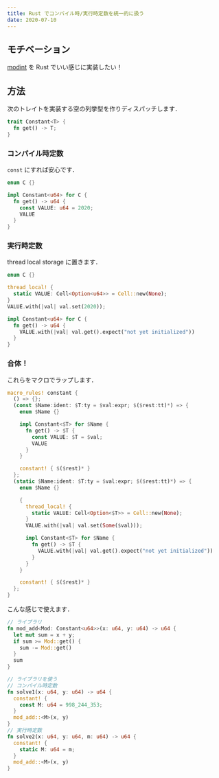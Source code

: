 ```yaml
---
title: Rust でコンパイル時/実行時定数を統一的に扱う
date: 2020-07-10
---
```


## モチベーション

[modint](https://noshi91.hatenablog.com/entry/2019/03/31/174006) を Rust でいい感じに実装したい！

## 方法

次のトレイトを実装する空の列挙型を作りディスパッチします．

```rust
trait Constant<T> {
  fn get() -> T;
}
```

### コンパイル時定数

`const` にすれば安心です．

```rust
enum C {}

impl Constant<u64> for C {
  fn get() -> u64 {
    const VALUE: u64 = 2020;
    VALUE
  }
}
```

### 実行時定数

thread local storage に置きます．

```rust
enum C {}

thread_local! {
  static VALUE: Cell<Option<u64>> = Cell::new(None);
}
VALUE.with(|val| val.set(2020));

impl Constant<u64> for C {
  fn get() -> u64 {
    VALUE.with(|val| val.get().expect("not yet initialized"))
  }
}
```

### 合体！

これらをマクロでラップします．

```rust
macro_rules! constant {
  () => {};
  (const $Name:ident: $T:ty = $val:expr; $($rest:tt)*) => {
    enum $Name {}

    impl Constant<$T> for $Name {
      fn get() -> $T {
        const VALUE: $T = $val;
        VALUE
      }
    }

    constant! { $($rest)* }
  };
  (static $Name:ident: $T:ty = $val:expr; $($rest:tt)*) => {
    enum $Name {}

    {
      thread_local! {
        static VALUE: Cell<Option<$T>> = Cell::new(None);
      }
      VALUE.with(|val| val.set(Some($val)));

      impl Constant<$T> for $Name {
        fn get() -> $T {
          VALUE.with(|val| val.get().expect("not yet initialized"))
        }
      }
    }

    constant! { $($rest)* }
  };
}
```

こんな感じで使えます．

```rust
// ライブラリ
fn mod_add<Mod: Constant<u64>>(x: u64, y: u64) -> u64 {
  let mut sum = x + y;
  if sum >= Mod::get() {
    sum -= Mod::get()
  }
  sum
}

// ライブラリを使う
// コンパイル時定数
fn solve1(x: u64, y: u64) -> u64 {
  constant! {
    const M: u64 = 998_244_353;
  }
  mod_add::<M>(x, y)
}
// 実行時定数
fn solve2(x: u64, y: u64, m: u64) -> u64 {
  constant! {
    static M: u64 = m;
  }
  mod_add::<M>(x, y)
}
```

